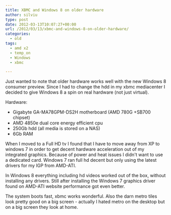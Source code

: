 ```yaml
---
title: XBMC and Windows 8 on older hardware
author: silviu
type: post
date: 2012-03-13T10:07:27+00:00
url: /2012/03/13/xbmc-and-windows-8-on-older-hardware/
categories:
  - old
tags:
  - amd x2
  - temp_on
  - Windows
  - xbmc

---
```

Just wanted to note that older hardware works well with the new Windows 8 consumer preview. Since I had to change the hdd in my xbmc mediacenter I decided to give Windows 8 a spin on real hardware (not just virtual).

Hardware:

* Gigabyte GA-MA78GPM-DS2H motherboard (AMD 780G +SB700 chipset)
* AMD 4850e dual core energy efficient cpu
* 250Gb hdd (all media is stored on a NAS)
* 6Gb RAM

When I moved to a Full HD tv I found that I have to move away from XP to windows 7 in order to get decent hardware acceleration out of my integrated graphics. Because of power and heat issues I didn't want to use a dedicated card. Windows 7 ran full hd decent but only using the latest drivers for my IGP from AMD-ATI.

In Windows 8 everything including hd videos worked out of the box, without installing any drivers. Still after installing the Windows 7 graphics driver found on AMD-ATI website performance got even better.

The system boots fast, xbmc works wonderful. Also the darn metro tiles look pretty good on a big screen - actually I hated metro on the desktop but on a big screen they look at home.